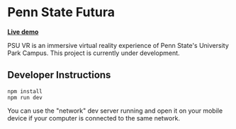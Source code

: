 # Penn State Futura

**[Live demo](https://psu-vr.vercel.app/)**

PSU VR is an immersive virtual reality experience of Penn State's University Park Campus. This project is currently under development.

<!-- ![Home page screenshot](public/social/screenshot.png?raw=true "Home page screenshot") -->

## Developer Instructions

```
npm install
npm run dev
```

You can use the "network" dev server running and open it on your mobile device if your computer is connected to the same network.
